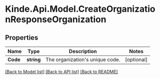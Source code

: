 # Kinde.Api.Model.CreateOrganizationResponseOrganization

## Properties

Name | Type | Description | Notes
------------ | ------------- | ------------- | -------------
**Code** | **string** | The organization&#39;s unique code. | [optional] 

[[Back to Model list]](../README.md#documentation-for-models) [[Back to API list]](../README.md#documentation-for-api-endpoints) [[Back to README]](../README.md)

